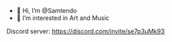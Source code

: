 - 👋 Hi, I’m @Samtendo
- 👀 I’m interested in Art and Music

Discord server: https://discord.com/invite/se7p3uMk93
